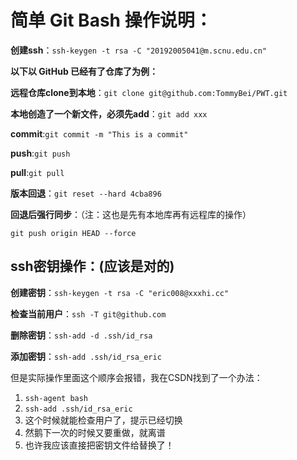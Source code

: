# 简单 Git Bash 操作说明：

**创建ssh**：```ssh-keygen -t rsa -C "20192005041@m.scnu.edu.cn"```

**以下以 GitHub 已经有了仓库了为例：**

**远程仓库clone到本地**：```git clone git@github.com:TommyBei/PWT.git```

**本地创造了一个新文件，必须先add**：```git add xxx```

**commit**:```git commit -m "This is a commit"```

**push**:```git push```

**pull**:```git pull```

**版本回退**：```git reset --hard 4cba896```

**回退后强行同步**：（注：这也是先有本地库再有远程库的操作）

```git push origin HEAD --force```



## ssh密钥操作：(应该是对的)

**创建密钥**：```ssh-keygen -t rsa -C "eric008@xxxhi.cc"```

**检查当前用户**：```ssh -T git@github.com```

**删除密钥**：```ssh-add -d .ssh/id_rsa```

**添加密钥**：```ssh-add .ssh/id_rsa_eric```

但是实际操作里面这个顺序会报错，我在CSDN找到了一个办法：

1. ```ssh-agent bash```
2. ```ssh-add .ssh/id_rsa_eric```
3. 这个时候就能检查用户了，提示已经切换
4. 然鹅下一次的时候又要重做，就离谱
5. 也许我应该直接把密钥文件给替换了！
